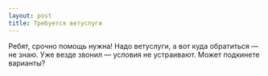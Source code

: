 ```yaml
---
layout: post 
title: Требуется ветуслуги 
--- 
```

Ребят, срочно помощь нужна! Надо ветуслуги, а вот куда обратиться — не знаю. Уже везде звонил — условия не устраивают. Может подкинете варианты?